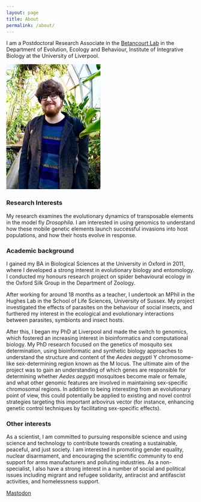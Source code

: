 ```yaml
---
layout: page
title: About
permalink: /about/
---
```


I am a Postdoctoral Research Associate in the [Betancourt Lab](https://www.flyevolution.net/) in the Department of Evolution, Ecology and Behaviour, 
Institute of Integrative Biology at the University of Liverpool.


![Photo](/images/about_pic.jpg)


### Research Interests

My research examines the evolutionary dynamics of transposable elements in
the model fly _Drosophila_. I am interested in using genomics to
understand how these mobile genetic elements launch successful invasions
into host populations, and how their hosts evolve in response.

### Academic background

I gained my BA in Biological Sciences at the University in Oxford in
2011, where I developed a strong interest in evolutionary biology and
entomology. I conducted my honours research project on spider
behavioural ecology in the Oxford Silk Group in the Department of
Zoology.

After working for around 18 months as a teacher, I undertook an MPhil in
the Hughes Lab in the School of Life Sciences, University of Sussex. My
project investigated the effects of parasites on the behaviour of social
insects, and furthered my interest in the ecological and evolutionary
interactions between parasites, symbionts and insect hosts.

After this, I began my PhD at Liverpool and made the switch to genomics,
which fostered an increasing interest in bioinformatics and computational
biology. My PhD research focused on the genetics of mosquito sex
determination, using bioinformatic and synthetic biology approaches to
understand the structure and content of the _Aedes aegypti_ Y
chromosome-like sex-determining region known as the M locus. The ultimate
aim of the project was to gain an understanding of which genes are
responsible for determining whether _Aedes aegypti_ mosquitoes become male
or female, and what other genomic features are involved in maintaining
sex-specific chromosomal regions. In addition to being interesting from an
evolutionary point of view, this could potentially be applied to existing
and novel control strategies targeting this important arbovirus vector (for
instance, enhancing genetic control techniques by facilitating sex-specific
effects).

### Other interests

As a scientist, I am committed to pursuing responsible science and using
science and technology to contribute towards creating a sustainable,
peaceful, and just society. I am interested in promoting gender
equality, nuclear disarmament, and encouraging the scientific community
to end support for arms manufacturers and polluting industries. As a
non-specialist, I also have a strong interest in a number of social and
political issues including migrant and refugee solidarity, antiracist
and antifascist activities, and homelessness support.


<a rel="me" href="https://scholar.social/@joeturner">Mastodon</a>
